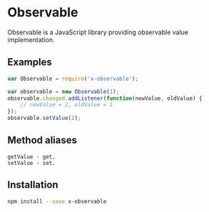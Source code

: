# Observable

Observable is a JavaScript library providing observable value implementation.

## Examples

```js
var Observable = require('x-observable');

var observable = new Observable(1);
observable.changed.addListener(function(newValue, oldValue) {
	// newValue = 2, oldValue = 1
});
observable.setValue(2);
```

## Method aliases

```
getValue - get.
setValue - set.
```

## Installation

```sh
npm install --save x-observable
```